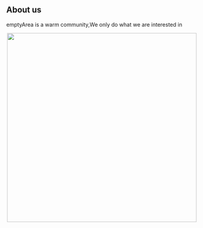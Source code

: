 ## About us
emptyArea is a warm community,We only do what we are interested in

<div align="center">
  <img src="https://fastly.jsdelivr.net/gh/theemptyArea/.github/raw/main/emptyArea-v1-white-shadow.png" width="500">
</div>
